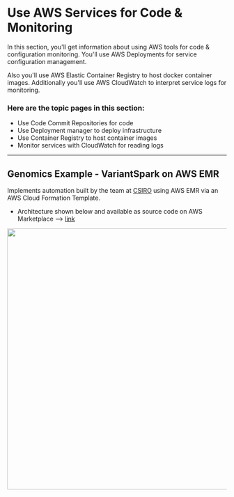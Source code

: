# Use AWS Services for Code & Monitoring

In this section, you'll get information about using AWS tools for code & configuration monitoring.  You'll use AWS Deployments for service configuration management.  

Also you'll use AWS Elastic Container Registry to host docker container images.  Additionally you'll use AWS CloudWatch to interpret service logs for monitoring.

### Here are the topic pages in this section:

- Use Code Commit Repositories for code 
- Use Deployment manager to deploy infrastructure
- Use Container Registry to host container images
- Monitor services with CloudWatch for reading logs

---

## Genomics Example - VariantSpark on AWS EMR

Implements automation built by the team at [CSIRO](https://bioinformatics.csiro.au) using AWS EMR via an AWS Cloud Formation Template. 
- Architecture shown below and available as source code on AWS Marketplace --> [link](https://aws.amazon.com/marketplace/pp/prodview-pgna4dj6xqqde#pdp-usage)

<img src="https://github.com/lynnlangit/aws-for-bioinformatics/blob/main/6_Automation-KELLY/images/csrio-vs-emr.png" width=600>

